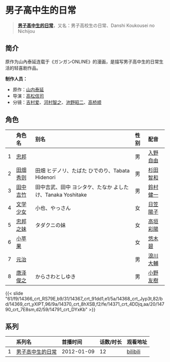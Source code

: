 # 男子高中生的日常


> <u>**[男子高中生的日常](http://bgm.tv/subject/24790)**</u>，又名：男子高校生の日常、Danshi Koukousei no Nichijou

## 简介


原作为山內泰延连载于《ガンガンONLINE》的漫画，是描写男子高中生的日常生活的轻喜剧作品。

**制作人员：**
- 原作：[山内泰延](http://bgm.tv/person/7109)
- 导演：[高松信司](http://bgm.tv/person/1280)
- 分镜：[吉村爱](http://bgm.tv/person/9985)、[河村智之](http://bgm.tv/person/13434)、[池野昭二](http://bgm.tv/person/21285)、[高桥顺](http://bgm.tv/person/14055)

## 角色

|     |   角色名   |   别名  | 性别 |  配音  |
|:--- |:------  |:----      |:---  |:--   |
| 1 | [忠邦](http://bgm.tv/character/14366) |  | 男 | [入野自由](http://bgm.tv/person/4258) |
| 2 | [田畑秀则](http://bgm.tv/character/14367) | 田畑 ヒデノリ、たばた ひでのり、Tabata Hidenori | 男 | [杉田智和](http://bgm.tv/person/4513) |
| 3 | [田中吉竹](http://bgm.tv/character/14368) | 田中吉武、田中 ヨシタケ、たなか よしたけ、Tanaka Yoshitake | 男 | [鈴村健一](http://bgm.tv/person/4311) |
| 4 | [文学少女](http://bgm.tv/character/14369) | 小也、やっさん | 女 | [日笠陽子](http://bgm.tv/person/5119) |
| 5 | [忠邦之妹](http://bgm.tv/character/14370) | タダクニの妹 | 女 | [高垣彩陽](http://bgm.tv/person/4757) |
| 6 | [小苹果](http://bgm.tv/character/14371) |  | 女 | [悠木碧](http://bgm.tv/person/5076) |
| 7 | [元治](http://bgm.tv/character/14790) |  | 男 | [浪川大輔](http://bgm.tv/person/4254) |
| 8 | [唐泽俊之](http://bgm.tv/character/14791) | からさわとしゆき | 男 | [小野友樹](http://bgm.tv/person/4976) |

{{< slide "61/f9/14366_crt_RS79E,b9/31/14367_crt_91dd1,e1/5a/14368_crt_Jyp3t,82/bd/14369_crt_yXlPT,96/9a/14370_crt_8hXSB,f2/fe/14371_crt_4DDjq,aa/20/14790_crt_7E8sm,d2/59/14791_crt_DYxKb" >}}

## 系列

|     |   系列名   |   首播时间  | 话数/时长  | 观看地址 |
|:---  |:------    |:----      |:---       |:---  |
| 1 |[男子高中生的日常](https://bgm.tv/subject/24790)| 2012-01-09 | 12 | [bilibili](https://www.bilibili.com/bangumi/play/ep65702)  |



